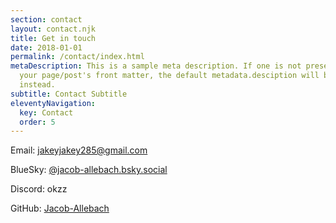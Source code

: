 ```yaml
---
section: contact
layout: contact.njk
title: Get in touch
date: 2018-01-01
permalink: /contact/index.html
metaDescription: This is a sample meta description. If one is not present in
  your page/post's front matter, the default metadata.desciption will be used
  instead.
subtitle: Contact Subtitle
eleventyNavigation:
  key: Contact
  order: 5
---
```


Email: jakeyjakey285@gmail.com

BlueSky: [@jacob-allebach.bsky.social](https://bsky.app/profile/jacob-allebach.bsky.social)

Discord: okzz

GitHub: [Jacob-Allebach](https://www.github.com/Jacob-Allebach)
